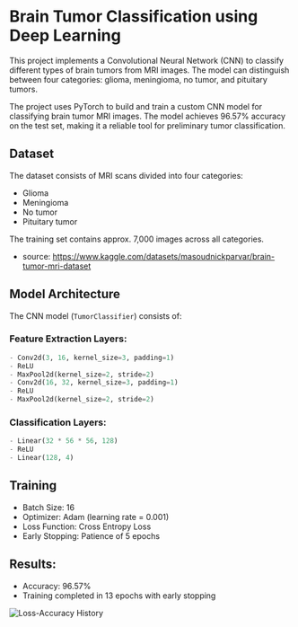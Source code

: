 # Brain Tumor Classification using Deep Learning

This project implements a Convolutional Neural Network (CNN) to classify different types of brain tumors from MRI images. The model can distinguish between four categories: glioma, meningioma, no tumor, and pituitary tumors.

The project uses PyTorch to build and train a custom CNN model for classifying brain tumor MRI images. 
The model achieves 96.57% accuracy on the test set, making it a reliable tool for preliminary tumor classification.

## Dataset

The dataset consists of MRI scans divided into four categories: 
- Glioma
- Meningioma
- No tumor
- Pituitary tumor

The training set contains approx. 7,000 images across all categories.
- source: https://www.kaggle.com/datasets/masoudnickparvar/brain-tumor-mri-dataset

## Model Architecture

The CNN model (`TumorClassifier`) consists of:

### Feature Extraction Layers:
```python
- Conv2d(3, 16, kernel_size=3, padding=1)
- ReLU
- MaxPool2d(kernel_size=2, stride=2)
- Conv2d(16, 32, kernel_size=3, padding=1)
- ReLU
- MaxPool2d(kernel_size=2, stride=2)
```

### Classification Layers:
```python
- Linear(32 * 56 * 56, 128)
- ReLU
- Linear(128, 4)
```

## Training
- Batch Size: 16
- Optimizer: Adam (learning rate = 0.001)
- Loss Function: Cross Entropy Loss
- Early Stopping: Patience of 5 epochs


## Results:
- Accuracy: 96.57%
- Training completed in 13 epochs with early stopping

![Loss-Accuracy History]('results.png')